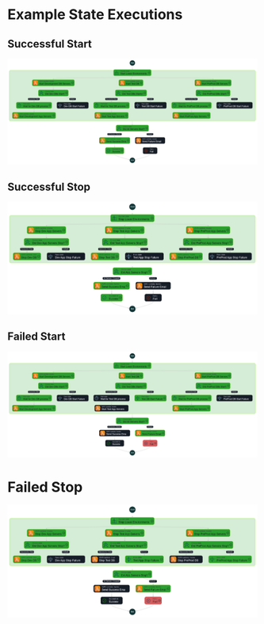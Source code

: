 # Example State Executions
## Successful Start
![start success](./docs/img/parallel_start_success.png)

## Successful Stop
![stop success](./docs/img/parallel_stop_success.png)

## Failed Start
![start fail](./docs/img/parallel_start_fail.png)

# Failed Stop
![stop fail](./docs/img/parallel_stop_fail.png)
